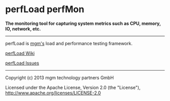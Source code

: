 # perfLoad perfMon

**The monitoring tool for capturing system metrics such as CPU, memory, IO, network, etc.**

---

perfLoad is [mgm's](http://www.mgm-tp.com) load and performance testing framework.

[perfLoad Wiki](https://github.com/mgm-tp/perfload/wiki)

[perfLoad Issues](https://github.com/mgm-tp/perfload/issues)

---

Copyright (c) 2013 mgm technology partners GmbH

Licensed under the Apache License, Version 2.0 (the "License"),
http://www.apache.org/licenses/LICENSE-2.0
